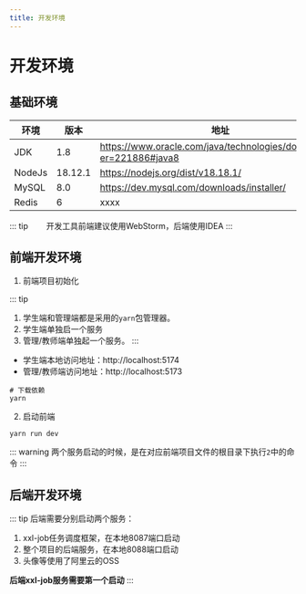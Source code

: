 ```yaml
---
title: 开发环境
---
```


# 开发环境

## 基础环境
| 环境     | 版本      | 地址                                                                  |
|--------|---------|---------------------------------------------------------------------|
| JDK    | 1.8     | https://www.oracle.com/java/technologies/downloads/?er=221886#java8 |
| NodeJs | 18.12.1 | https://nodejs.org/dist/v18.18.1/                                   |
| MySQL  | 8.0     | https://dev.mysql.com/downloads/installer/                          |
| Redis  | 6       | xxxx                                                                |

::: tip
&emsp;&emsp;开发工具前端建议使用WebStorm，后端使用IDEA
:::
## 前端开发环境

1. 前端项目初始化

::: tip
1. 学生端和管理端都是采用的`yarn`包管理器。 
2. 学生端单独启一个服务 
3. 管理/教师端单独起一个服务。
:::
- 学生端本地访问地址：http://localhost:5174
- 管理/教师端访问地址：http://localhost:5173
```shell
# 下载依赖
yarn 
```
2. 启动前端

```shell
yarn run dev
```
::: warning
两个服务启动的时候，是在对应前端项目文件的根目录下执行`2`中的命令
:::

## 后端开发环境

::: tip
后端需要分别启动两个服务：
1. xxl-job任务调度框架，在本地8087端口启动
2. 整个项目的后端服务，在本地8088端口启动
3. 头像等使用了阿里云的OSS

**后端xxl-job服务需要第一个启动**
:::






